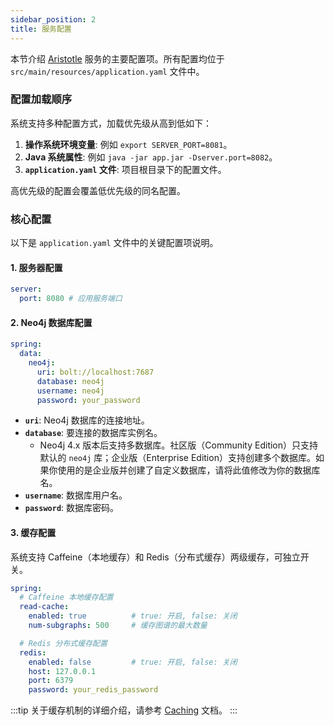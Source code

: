 ```yaml
---
sidebar_position: 2
title: 服务配置
---
```


[//]: # (Copyright 2024 Paion Data)

[//]: # (Licensed under the Apache License, Version 2.0 &#40;the "License"&#41;;)
[//]: # (you may not use this file except in compliance with the License.)
[//]: # (You may obtain a copy of the License at)

[//]: # (    http://www.apache.org/licenses/LICENSE-2.0)

[//]: # (Unless required by applicable law or agreed to in writing, software)
[//]: # (distributed under the License is distributed on an "AS IS" BASIS,)
[//]: # (WITHOUT WARRANTIES OR CONDITIONS OF ANY KIND, either express or implied.)
[//]: # (See the License for the specific language governing permissions and)
[//]: # (limitations under the License.)

本节介绍 [Aristotle] 服务的主要配置项。所有配置均位于 `src/main/resources/application.yaml` 文件中。

### 配置加载顺序

系统支持多种配置方式，加载优先级从高到低如下：

1.  **操作系统环境变量**: 例如 `export SERVER_PORT=8081`。
2.  **Java 系统属性**: 例如 `java -jar app.jar -Dserver.port=8082`。
3.  **`application.yaml` 文件**: 项目根目录下的配置文件。

高优先级的配置会覆盖低优先级的同名配置。

### 核心配置

以下是 `application.yaml` 文件中的关键配置项说明。

#### 1. 服务器配置

```yaml
server:
  port: 8080 # 应用服务端口
```

#### 2. Neo4j 数据库配置

```yaml
spring:
  data:
    neo4j:
      uri: bolt://localhost:7687
      database: neo4j
      username: neo4j
      password: your_password
```

-   **`uri`**: Neo4j 数据库的连接地址。
-   **`database`**: 要连接的数据库实例名。
    -   Neo4j 4.x 版本后支持多数据库。社区版（Community Edition）只支持默认的 `neo4j` 库；企业版（Enterprise Edition）支持创建多个数据库。如果你使用的是企业版并创建了自定义数据库，请将此值修改为你的数据库名。
-   **`username`**: 数据库用户名。
-   **`password`**: 数据库密码。

#### 3. 缓存配置

系统支持 Caffeine（本地缓存）和 Redis（分布式缓存）两级缓存，可独立开关。

```yaml
spring:
  # Caffeine 本地缓存配置
  read-cache:
    enabled: true          # true: 开启, false: 关闭
    num-subgraphs: 500     # 缓存图谱的最大数量

  # Redis 分布式缓存配置
  redis:
    enabled: false         # true: 开启, false: 关闭
    host: 127.0.0.1
    port: 6379
    password: your_redis_password
```

:::tip
关于缓存机制的详细介绍，请参考 [Caching](./caching.md) 文档。
:::

[Aristotle]: https://github.com/paion-data/aristotle/
